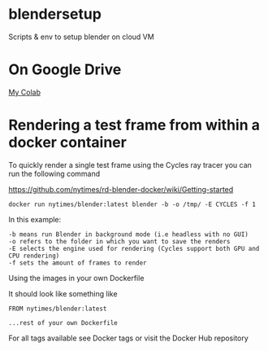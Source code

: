 # blendersetup
Scripts &amp; env to setup blender on cloud VM

# On Google Drive

[My Colab](https://colab.research.google.com)



# Rendering a test frame from within a docker container

To quickly render a single test frame using the Cycles ray tracer you can run the following command

https://github.com/nytimes/rd-blender-docker/wiki/Getting-started

```
docker run nytimes/blender:latest blender -b -o /tmp/ -E CYCLES -f 1
```
In this example:
```
-b means run Blender in background mode (i.e headless with no GUI)
-o refers to the folder in which you want to save the renders
-E selects the engine used for rendering (Cycles support both GPU and CPU rendering)
-f sets the amount of frames to render
```
Using the images in your own Dockerfile

It should look like something like

```
FROM nytimes/blender:latest

...rest of your own Dockerfile
```
For all tags available see Docker tags or visit the Docker Hub repository
